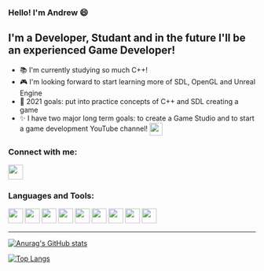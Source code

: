 ### Hello! I'm Andrew :smile:

## I'm a Developer, Studant and in the future  I'll be an experienced Game Developer!
- :books: I'm currently studying so much C++!
- :video_game: I'm looking forward to start learning more of SDL, OpenGL and Unreal Engine
- :dart: 2021 goals: put into practice concepts of C++ and SDL creating a game
- :sparkles: I have two major long term goals: to create a Game Studio and to start a game development YouTube channel! <img align="center" width="26px" src="https://img.icons8.com/color/48/000000/youtube-tourtials.png"/>

### Connect with me:
[<img width="30px" src="https://img.icons8.com/color/48/000000/linkedin.png"/>](https://www.linkedin.com/in/andrewlcf/)

### Languages and Tools:

<img width="30px" src="https://img.icons8.com/color/48/000000/javascript.png"/>    <img width="30" src="https://img.icons8.com/color/48/000000/typescript.png"/>    <img width="30px" src="https://img.icons8.com/color/48/000000/c-plus-plus-logo.png"/>    <img width="30px" src="https://img.icons8.com/color/48/000000/react-native.png"/>    <img width="30" src="https://img.icons8.com/color/48/000000/nodejs.png"/>    <img width="30px" src="https://img.icons8.com/color/48/000000/unreal-engine.png"/>    <img width="30px" src="https://img.icons8.com/color/48/000000/visual-studio-2019.png"/>    <img width="30px" src="https://img.icons8.com/color/48/000000/visual-studio-code-2019.png"/>    <img width="30px" src="https://img.icons8.com/color/48/000000/ubuntu--v1.png"/>

---
[![Anurag's GitHub stats](https://github-readme-stats.vercel.app/api?username=drewProgram)](https://github.com/anuraghazra/github-readme-stats)

[![Top Langs](https://github-readme-stats.vercel.app/api/top-langs/?username=drewProgram)](https://github.com/anuraghazra/github-readme-stats)